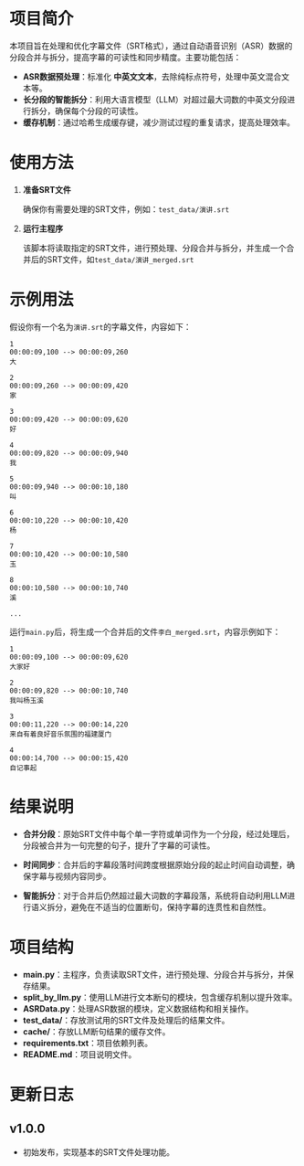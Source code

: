 # 项目简介

本项目旨在处理和优化字幕文件（SRT格式），通过自动语音识别（ASR）数据的分段合并与拆分，提高字幕的可读性和同步精度。主要功能包括：

- **ASR数据预处理**：标准化 **中英文文本**，去除纯标点符号，处理中英文混合文本等。
- **长分段的智能拆分**：利用大语言模型（LLM）对超过最大词数的中英文分段进行拆分，确保每个分段的可读性。
- **缓存机制**：通过哈希生成缓存键，减少测试过程的重复请求，提高处理效率。


# 使用方法

1. **准备SRT文件**

   确保你有需要处理的SRT文件，例如：`test_data/演讲.srt`

2. **运行主程序**

   该脚本将读取指定的SRT文件，进行预处理、分段合并与拆分，并生成一个合并后的SRT文件，如`test_data/演讲_merged.srt`

# 示例用法

假设你有一个名为`演讲.srt`的字幕文件，内容如下：

```srt
1
00:00:09,100 --> 00:00:09,260
大

2
00:00:09,260 --> 00:00:09,420
家

3
00:00:09,420 --> 00:00:09,620
好

4
00:00:09,820 --> 00:00:09,940
我

5
00:00:09,940 --> 00:00:10,180
叫

6
00:00:10,220 --> 00:00:10,420
杨

7
00:00:10,420 --> 00:00:10,580
玉

8
00:00:10,580 --> 00:00:10,740
溪

...

```

运行`main.py`后，将生成一个合并后的文件`李白_merged.srt`，内容示例如下：

```srt
1
00:00:09,100 --> 00:00:09,620
大家好

2
00:00:09,820 --> 00:00:10,740
我叫杨玉溪

3
00:00:11,220 --> 00:00:14,220
来自有着良好音乐氛围的福建厦门

4
00:00:14,700 --> 00:00:15,420
自记事起

```

# 结果说明

- **合并分段**：原始SRT文件中每个单一字符或单词作为一个分段，经过处理后，分段被合并为一句完整的句子，提升了字幕的可读性。

- **时间同步**：合并后的字幕段落时间跨度根据原始分段的起止时间自动调整，确保字幕与视频内容同步。

- **智能拆分**：对于合并后仍然超过最大词数的字幕段落，系统将自动利用LLM进行语义拆分，避免在不适当的位置断句，保持字幕的连贯性和自然性。

# 项目结构

- **main.py**：主程序，负责读取SRT文件，进行预处理、分段合并与拆分，并保存结果。
- **split_by_llm.py**：使用LLM进行文本断句的模块，包含缓存机制以提升效率。
- **ASRData.py**：处理ASR数据的模块，定义数据结构和相关操作。
- **test_data/**：存放测试用的SRT文件及处理后的结果文件。
- **cache/**：存放LLM断句结果的缓存文件。
- **requirements.txt**：项目依赖列表。
- **README.md**：项目说明文件。



# 更新日志

## v1.0.0

- 初始发布，实现基本的SRT文件处理功能。